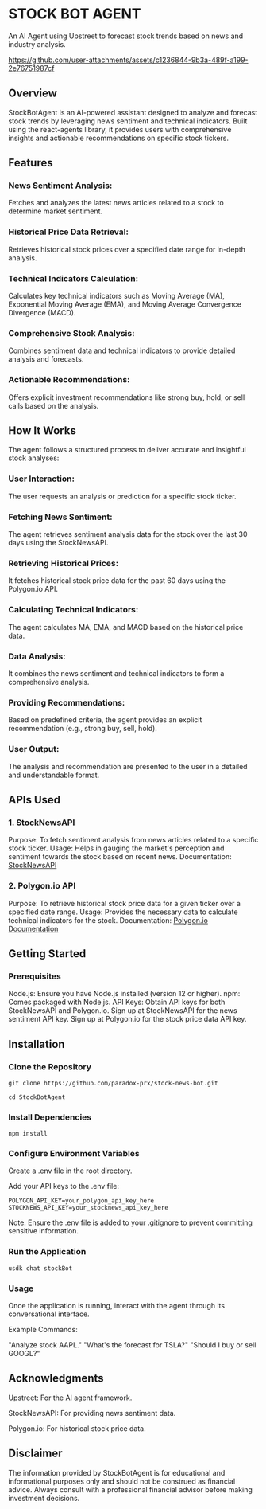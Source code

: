 # STOCK BOT AGENT
An AI Agent using Upstreet to forecast stock trends based on news and industry analysis.

https://github.com/user-attachments/assets/c1236844-9b3a-489f-a199-2e76751987cf

## Overview
StockBotAgent is an AI-powered assistant designed to analyze and forecast stock trends by leveraging news sentiment and technical indicators. Built using the react-agents library, it provides users with comprehensive insights and actionable recommendations on specific stock tickers.

## Features
### News Sentiment Analysis: 
Fetches and analyzes the latest news articles related to a stock to determine market sentiment.
### Historical Price Data Retrieval: 
Retrieves historical stock prices over a specified date range for in-depth analysis.
### Technical Indicators Calculation: 
Calculates key technical indicators such as Moving Average (MA), Exponential Moving Average (EMA), and Moving Average Convergence Divergence (MACD).
### Comprehensive Stock Analysis: 
Combines sentiment data and technical indicators to provide detailed analysis and forecasts.
### Actionable Recommendations: 
Offers explicit investment recommendations like strong buy, hold, or sell calls based on the analysis.

## How It Works
The agent follows a structured process to deliver accurate and insightful stock analyses:

### User Interaction: 
The user requests an analysis or prediction for a specific stock ticker.
### Fetching News Sentiment:
The agent retrieves sentiment analysis data for the stock over the last 30 days using the StockNewsAPI.
### Retrieving Historical Prices:
It fetches historical stock price data for the past 60 days using the Polygon.io API.
### Calculating Technical Indicators:
The agent calculates MA, EMA, and MACD based on the historical price data.
### Data Analysis: 
It combines the news sentiment and technical indicators to form a comprehensive analysis.
### Providing Recommendations:
Based on predefined criteria, the agent provides an explicit recommendation (e.g., strong buy, sell, hold).
### User Output: 
The analysis and recommendation are presented to the user in a detailed and understandable format.

## APIs Used
### 1. StockNewsAPI
Purpose: To fetch sentiment analysis from news articles related to a specific stock ticker.
Usage: Helps in gauging the market's perception and sentiment towards the stock based on recent news.
Documentation: [StockNewsAPI](https://stocknewsapi.com/documentation)
### 2. Polygon.io API
Purpose: To retrieve historical stock price data for a given ticker over a specified date range.
Usage: Provides the necessary data to calculate technical indicators for the stock.
Documentation: [Polygon.io Documentation](https://polygon.io/docs/stocks/getting-started)

## Getting Started
### Prerequisites
Node.js: Ensure you have Node.js installed (version 12 or higher).
npm: Comes packaged with Node.js.
API Keys: Obtain API keys for both StockNewsAPI and Polygon.io.
Sign up at StockNewsAPI for the news sentiment API key.
Sign up at Polygon.io for the stock price data API key.

## Installation
### Clone the Repository
```
git clone https://github.com/paradox-prx/stock-news-bot.git

cd StockBotAgent
```

### Install Dependencies

```
npm install
```

### Configure Environment Variables

Create a .env file in the root directory.

Add your API keys to the .env file:

```
POLYGON_API_KEY=your_polygon_api_key_here
STOCKNEWS_API_KEY=your_stocknews_api_key_here
```
Note: Ensure the .env file is added to your .gitignore to prevent committing sensitive information.

### Run the Application

```
usdk chat stockBot
```
### Usage
Once the application is running, interact with the agent through its conversational interface.

Example Commands:

"Analyze stock AAPL."
"What's the forecast for TSLA?"
"Should I buy or sell GOOGL?"

## Acknowledgments
Upstreet: For the AI agent framework.

StockNewsAPI: For providing news sentiment data.

Polygon.io: For historical stock price data.

## Disclaimer
The information provided by StockBotAgent is for educational and informational purposes only and should not be construed as financial advice. Always consult with a professional financial advisor before making investment decisions.



